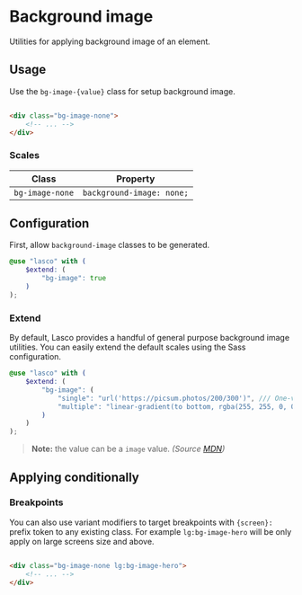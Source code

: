 # Background image

Utilities for applying background image of an element.

## Usage

Use the `bg-image-{value}` class for setup background image.

```html

<div class="bg-image-none">
    <!-- ... -->
</div>
```

### Scales

| Class           | Property                  |
|-----------------|---------------------------|
| `bg-image-none` | `background-image: none;` |

## Configuration

First, allow `background-image` classes to be generated.

```scss
@use "lasco" with (
    $extend: (
        "bg-image": true
    )
);
```

### Extend

By default, Lasco provides a handful of general purpose background image utilities. You can easily extend the default
scales using the Sass configuration.

```scss
@use "lasco" with (
    $extend: (
        "bg-image": (
            "single": "url('https://picsum.photos/200/300')", /// One-value syntax.
            "multiple": "linear-gradient(to bottom, rgba(255, 255, 0, 0.5), rgba(0, 0, 255, 0.5))" /// Multiple values syntax.
        )
    )
);
```

> **Note:** the value can be a `image` value. _(Source [MDN](https://developer.mozilla.org/en-US/docs/Web/CSS/background-image#values))_

## Applying conditionally

### Breakpoints

You can also use variant modifiers to target breakpoints with `{screen}:` prefix token to any existing class. For
example `lg:bg-image-hero` will be only apply on large screens size and above.

```html

<div class="bg-image-none lg:bg-image-hero">
    <!-- ... -->
</div>
```
